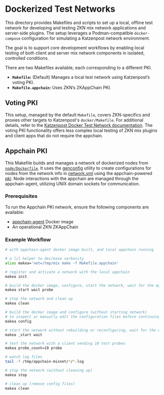 # Dockerized Test Networks

This directory provides Makefiles and scripts to set up a local, offline test network for developing
and testing ZKN mix network applications and server-side plugins. The setup leverages a
Podman-compatible `docker-compose` configuration for simulating a Katzenpost network environment.

The goal is to support core development workflows by enabling local testing of both client and
server mix network components in isolated, controlled conditions.

There are two Makefiles available, each corresponding to a different PKI.

- **`Makefile`:** (Default) Manages a local test network using Katzenpost’s voting PKI.
- **`Makefile.appchain`:** Uses ZKN’s ZKAppChain PKI.

## Voting PKI

This setup, managed by the default `Makefile`, covers ZKN-specifics and proxies other targets to
Katzenpost's `docker/Makefile`. For additional details, refer to the [Katzenpost Docker Test
Network documentation](https://github.com/katzenpost/katzenpost/tree/main/docker). The voting PKI
functionality offers less complex local testing of ZKN mix plugins and client apps that do not
require the appchain.

## Appchain PKI

This Makefile builds and manages a network of dockerized nodes from
[`node/Dockerfile`](./node/Dockerfile). It uses the [genconfig](../genconfig/) utility to create
configurations for nodes from the network info in [network.yml](./network.yml) using the
appchain-powered [pki](../pki/). Node interactions with the appchain are managed through the
appchain-agent, utilizing UNIX domain sockets for communication.

### Prerequisites

To run the Appchain PKI network, ensure the following components are available:

- [appchain-agent](https://github.com/ZeroKnowledgeNetwork/appchain-agent) Docker image
- An operational ZKN ZKAppChain

### Example Workflow

```bash
# with appchain-agent docker image built, and local appchain running

# a lil helper to decrease verbosity
alias makea='net=/tmp/mix make -f Makefile.appchain'

# register and activate a network with the local appchain
makea init

# build the docker image, configure, start the network, wait for the epoch, then probe
makea start wait probe

# stop the network and clean up
makea clean

# build the docker image and configure (without starting network)
# to inspect or manually edit the configuration files before continuing
makea config

# start the network without rebuilding or reconfiguring, wait for the epoch
makea _start wait

# test the network with a client sending 10 test probes
makea probe_count=10 probe

# watch log files
tail -f /tmp/appchain-mixnet/*/*.log

# stop the network (without cleaning up)
makea stop

# clean up (remove config files)
makea clean
```
